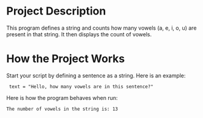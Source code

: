 # Project Description
This program defines a string and counts how many vowels (a, e, i, o, u) are present in that string. It then displays the count of vowels.
# How the Project Works
Start your script by defining a sentence as a string. Here is an example:

``  text = "Hello, how many vowels are in this sentence?"   ``

Here is how the program behaves when run:

``The number of vowels in the string is: 13``
